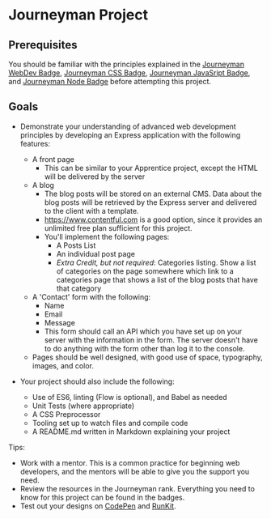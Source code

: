 # Journeyman Project

## Prerequisites

You should be familiar with the principles explained in the [Journeyman WebDev Badge](#), [Journeyman CSS Badge](#), [Journeyman JavaSript Badge](#), and [Journeyman Node Badge](#) before attempting this project.

## Goals

- Demonstrate your understanding of advanced web development principles by developing an Express application with the following features:
  - A front page
    - This can be similar to your Apprentice project, except the HTML will be delivered by the server
  - A blog
    - The blog posts will be stored on an external CMS. Data about the blog posts will be retrieved by the Express server and delivered to the client with a template.
    - https://www.contentful.com is a good option, since it provides an unlimited free plan sufficient for this project.
    - You'll implement the following pages:
      - A Posts List
      - An individual post page
      - *Extra Credit, but not required*: Categories listing. Show a list of categories on the page somewhere which link to a categories page that shows a list of the blog posts that have that category
  - A 'Contact' form with the following:
    - Name
    - Email
    - Message
    - This form should call an API which you have set up on your server with the information in the form. The server doesn't have to do anything with the form other than log it to the console.
  - Pages should be well designed, with good use of space, typography, images, and color.

- Your project should also include the following:
  - Use of ES6, linting (Flow is optional), and Babel as needed
  - Unit Tests (where appropriate)
  - A CSS Preprocessor
  - Tooling set up to watch files and compile code
  - A README.md written in Markdown explaining your project

Tips:

- Work with a mentor. This is a common practice for beginning web developers, and the mentors will be able to give you the support you need.
- Review the resources in the Journeyman rank. Everything you need to know for this project can be found in the badges.
- Test out your designs on [CodePen](https://codepen.io) and [RunKit](https://runkit.com).

